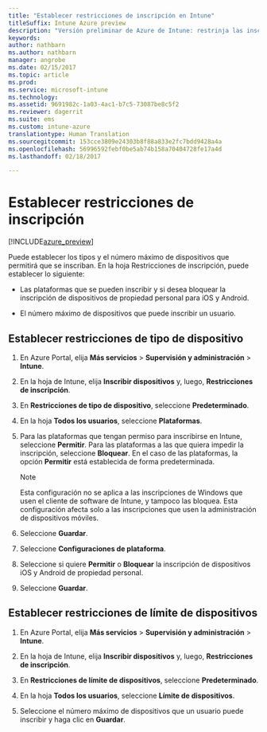 ```yaml
---
title: "Establecer restricciones de inscripción en Intune"
titleSuffix: Intune Azure preview
description: "Versión preliminar de Azure de Intune: restrinja las inscripciones por plataforma y establezca un límite de inscripciones de dispositivos en Intune. "
keywords: 
author: nathbarn
ms.author: nathbarn
manager: angrobe
ms.date: 02/15/2017
ms.topic: article
ms.prod: 
ms.service: microsoft-intune
ms.technology: 
ms.assetid: 9691982c-1a03-4ac1-b7c5-73087be8c5f2
ms.reviewer: dagerrit
ms.suite: ems
ms.custom: intune-azure
translationtype: Human Translation
ms.sourcegitcommit: 153cce3809e24303b8f88a833e2fc7bdd9428a4a
ms.openlocfilehash: 56996592febf0be5ab74b158a70404728fe17a4d
ms.lasthandoff: 02/18/2017

---
```


# <a name="set-enrollment-restrictions"></a>Establecer restricciones de inscripción 

[!INCLUDE[azure_preview](../includes/azure_preview.md)]

Puede establecer los tipos y el número máximo de dispositivos que permitirá que se inscriban. En la hoja Restricciones de inscripción, puede establecer lo siguiente:

- Las plataformas que se pueden inscribir y si desea bloquear la inscripción de dispositivos de propiedad personal para iOS y Android.

- El número máximo de dispositivos que puede inscribir un usuario.

## <a name="set-device-type-restrictions"></a>Establecer restricciones de tipo de dispositivo

1. En Azure Portal, elija **Más servicios** > **Supervisión y administración** > **Intune**.

2. En la hoja de Intune, elija **Inscribir dispositivos** y, luego, **Restricciones de inscripción**.

3. En **Restricciones de tipo de dispositivo**, seleccione **Predeterminado**.

4. En la hoja **Todos los usuarios**, seleccione **Plataformas**.

5. Para las plataformas que tengan permiso para inscribirse en Intune, seleccione **Permitir**. Para las plataformas a las que quiera impedir la inscripción, seleccione **Bloquear**. En el caso de las plataformas, la opción **Permitir** está establecida de forma predeterminada. 

    >[!NOTE]
    >Esta configuración no se aplica a las inscripciones de Windows que usen el cliente de software de Intune, y tampoco las bloquea. Esta configuración afecta solo a las inscripciones que usen la administración de dispositivos móviles. 

6. Seleccione **Guardar**.

7. Seleccione **Configuraciones de plataforma**.

8. Seleccione si quiere **Permitir** o **Bloquear** la inscripción de dispositivos iOS y Android de propiedad personal.

9. Seleccione **Guardar**.

## <a name="set-device-limit-restrictions"></a>Establecer restricciones de límite de dispositivos

1. En Azure Portal, elija **Más servicios** > **Supervisión y administración** > **Intune**.

2. En la hoja de Intune, elija **Inscribir dispositivos** y, luego, **Restricciones de inscripción**.

3. En **Restricciones de límite de dispositivos**, seleccione **Predeterminado**.

4. En la hoja **Todos los usuarios**, seleccione **Límite de dispositivos**.

5. Seleccione el número máximo de dispositivos que un usuario puede inscribir y haga clic en **Guardar**.

